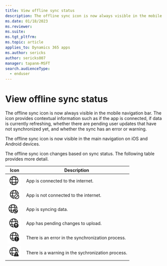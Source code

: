 ```yaml
---
title: View offline sync status
description: The offline sync icon is now always visible in the mobile navigation bar. The icon provides contextual information such as if the app is connected, if data is currently refreshing, whether there are pending user updates that have not synchronized yet, and whether the sync has an error or warning.
ms.date: 01/18/2023
ms.reviewer: 
ms.suite: 
ms.tgt_pltfrm: 
ms.topic: article
applies_to: Dynamics 365 apps
ms.author: sericks
author: sericks007
manager: tapanm-MSFT
search.audienceType: 
  - enduser
---
```


# View offline sync status

The offline sync icon is now always visible in the mobile navigation bar. The icon provides contextual information such as if the app is connected, if data is currently refreshing, whether there are pending user updates that have not synchronized yet, and whether the sync has an error or warning.

The offline sync icon is now visible in the main navigation on iOS and Android devices.

The offline sync icon changes based on sync status.  The following table provides more detail.

| Icon | Description|
|------|--------------|
| ![Icon showing that the app is connected to the internet.](media/connected.png "Icon showing that the app is connected to the internet.")| App is connected to the internet.|
| ![Icon showing that the app is not connected to the internet.](media/not-connected.png "Icon showing that the app is not connected to the internet.") |App is not connected to the internet.|
| ![Icon showing that the app is syncing data.](media/synching.png "Icon showing that the app is syncing data.") |App is syncing data.|
| ![Icon showing that the app has pending changes to upload.](media/upload-pending-changes.png "Icon showing that the app has pending changes to upload.") |App has pending changes to upload.|
| ![Icon showing that there is an error in the synchronization process.](media/error.png "Icon showing that there is an error in the synchronization process.") |There is an error in the synchronization process.|
| ![Icon showing that there is a warning in the synchronization process.](media/warning.png "Icon showing that there is a warning in the synchronization process.") |There is a warning in the sychronization process.|
